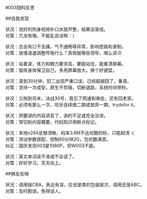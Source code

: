#003囧料反思

##自我发现

状况：说好的热身视频补口水就开整，结果没录成。  
对策：亢龙有悔，不能乱说话啊：）  

状况：总会有口干舌燥，气不通畅等异常，影响思路和录制。  
对策：放慢语速调整呼吸行么？真佩服哪些领导，喃么讲:D  

状况：站着录，体力和眼力要求高，要能站住，能看清屏幕。  
对策：锻炼身体保卫自己。多用屏幕放大。换个好键盘。  

状况：录到30分钟，犯二出现严重口误，已经超越囧了，重录。  
对策：坚持一次成型，原生不剪辑，切断退路，系统时间带秒。  

状况：又拖到月末，决战30号，竟忘了网速和审批，还有回老家。  
对策：必须有那么一次，咬牙连续做二期或放弃一期，trydofor it。  

状况：把要讲的内容讲丢了，讲的不足或完全没讲。  
对策：常切到内容概要，代码知识用断点标记。  

状况：本地x264足够清晰，码率3.6M不达优酷的标，只能超清 :(  
对策：测试参数搭配，控制60分钟2G，包优酷满意。  
纠正：国庆发现003是1080P，但W003不是。  

状况：英文单词读不准或不会读了。  
对策：好好学习，天天向上。  

##狮友反映

状况：调用链CBA，表达有误，应该是类的包装层次，调用还是ABC。  
对策：及时勘误，免得误人。  

